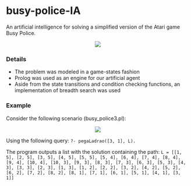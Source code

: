 # busy-police-IA

An artificial intelligence for solving a simplified version of the Atari game Busy Police.

<p align="center">
  <img src="https://i.imgur.com/1y2S1I5.png">
</p>

### Details

  - The problem was modeled in a game-states fashion
  - Prolog was used as an engine for our artificial agent
  - Aside from the state transitions and condition checking functions, an implementation of breadth search was used
  
### Example

Consider the following scenario (busy_police3.pl):
<p align="center">
  <img src="https://i.imgur.com/Feunzqw.png">
</p>

Using the following query:
```?- pegaLadrao([3, 1], L).```

The program outputs a list with the solution containing the path:
```L = [[1, 5], [2, 5], [3, 5], [4, 5], [5, 5], [5, 4], [6, 4], [7, 4], [8, 4], [9, 4], [10, 4], [10, 3], [9, 3], [8, 3], [7, 3], [6, 3], [5, 3], [4, 3], [3, 3], [2, 3], [1, 3], [1, 2], [2, 2], [3, 2], [4, 2], [5, 2], [6, 2], [7, 2], [8, 2], [8, 1], [7, 1], [6, 1], [5, 1], [4, 1], [3, 1]]```
